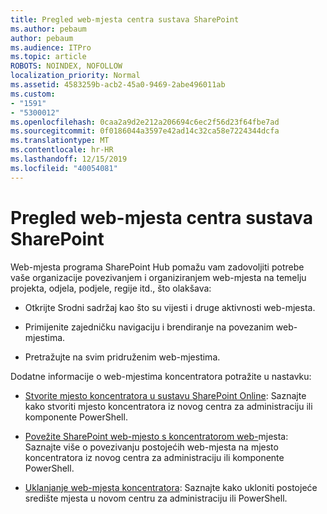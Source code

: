 ```yaml
---
title: Pregled web-mjesta centra sustava SharePoint
ms.author: pebaum
author: pebaum
ms.audience: ITPro
ms.topic: article
ROBOTS: NOINDEX, NOFOLLOW
localization_priority: Normal
ms.assetid: 4583259b-acb2-45a0-9469-2abe496011ab
ms.custom:
- "1591"
- "5300012"
ms.openlocfilehash: 0caa2a9d2e212a206694c6ec2f56d23f64fbe7ad
ms.sourcegitcommit: 0f0186044a3597e42ad14c32ca58e7224344dcfa
ms.translationtype: MT
ms.contentlocale: hr-HR
ms.lasthandoff: 12/15/2019
ms.locfileid: "40054081"
---
```

# <a name="sharepoint-hub-sites-overview"></a>Pregled web-mjesta centra sustava SharePoint

Web-mjesta programa SharePoint Hub pomažu vam zadovoljiti potrebe vaše organizacije povezivanjem i organiziranjem web-mjesta na temelju projekta, odjela, podjele, regije itd., što olakšava:

- Otkrijte Srodni sadržaj kao što su vijesti i druge aktivnosti web-mjesta.

- Primijenite zajedničku navigaciju i brendiranje na povezanim web-mjestima. 

- Pretražujte na svim pridruženim web-mjestima.

Dodatne informacije o web-mjestima koncentratora potražite u nastavku:
- [Stvorite mjesto koncentratora u sustavu SharePoint Online](https://docs.microsoft.com/sharepoint/create-hub-site): Saznajte kako stvoriti mjesto koncentratora iz novog centra za administraciju ili komponente PowerShell.

- [Povežite SharePoint web-mjesto s koncentratorom web-](https://support.office.com/article/associate-a-sharepoint-site-with-a-hub-site-ae0009fd-af04-4d3d-917d-88edb43efc05)mjesta: Saznajte više o povezivanju postojećih web-mjesta na mjesto koncentratora iz novog centra za administraciju ili komponente PowerShell.

- [Uklanjanje web-mjesta koncentratora](https://docs.microsoft.com/sharepoint/remove-hub-site): Saznajte kako ukloniti postojeće središte mjesta u novom centru za administraciju ili PowerShell.


